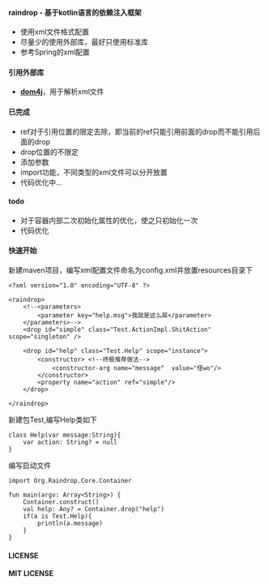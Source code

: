 #### raindrop - 基于kotlin语言的依赖注入框架
* 使用xml文件格式配置
* 尽量少的使用外部库，最好只使用标准库
* 参考Spring的xml配置

#### 引用外部库
*  **[dom4j](http://dom4j.github.io/)**，用于解析xml文件

#### 已完成
* ref对于引用位置的限定去除，即当前的ref只能引用前面的drop而不能引用后面的drop
* drop位置的不限定
* 添加参数
* import功能，不同类型的xml文件可以分开放置
* 代码优化中...

#### todo
* 对于容器内部二次初始化属性的优化，使之只初始化一次
* 代码优化

#### 快速开始
新建maven项目，编写xml配置文件命名为config.xml并放置resources目录下

```
<?xml version="1.0" encoding="UTF-8" ?>

<raindrop>
    <!--<parameters>
        <parameter key="help.msg">我就是这么屌</parameter>
    </parameters>-->
    <drop id="simple" class="Test.ActionImpl.ShitAction" scope="singleton" />

    <drop id="help" class="Test.Help" scope="instance">
        <constructor> <!--终极推荐做法-->
            <constructor-arg name="message"  value="怪wo"/>
        </constructor>
        <property name="action" ref="simple"/>
    </drop>

</raindrop>
```

新建包Test,编写Help类如下

```
class Help(var message:String){
    var action: String? = null
}
```

编写启动文件

```
import Org.Raindrop.Core.Container

fun main(argv: Array<String>) {
    Container.construct()
    val help: Any? = Container.drop("help")
    if(a is Test.Help){
        println(a.message)
    }
}
```

#### LICENSE
**MIT LICENSE**